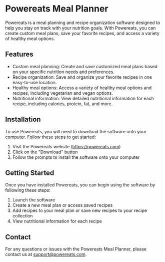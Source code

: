 <h1>Powereats Meal Planner</h1>
<p>Powereats is a meal planning and recipe organization software designed to help you stay on track with your nutrition goals. With Powereats, you can create custom meal plans, save your favorite recipes, and access a variety of healthy meal options.</p>
<h2>Features</h2>
<ul>
  <li>Custom meal planning: Create and save customized meal plans based on your specific nutrition needs and preferences.</li>
  <li>Recipe organization: Save and organize your favorite recipes in one easy-to-use location.</li>
  <li>Healthy meal options: Access a variety of healthy meal options and recipes, including vegetarian and vegan options.</li>
  <li>Nutritional information: View detailed nutritional information for each recipe, including calories, protein, fat, and more.</li>
</ul>
<h2>Installation</h2>
<p>To use Powereats, you will need to download the software onto your computer. Follow these steps to get started:</p>
<ol>
  <li>Visit the Powereats website (<a href="https://powereats.com">https://powereats.com</a>)</li>
  <li>Click on the "Download" button</li>
  <li>Follow the prompts to install the software onto your computer</li>
</ol>
<h2>Getting Started</h2>
<p>Once you have installed Powereats, you can begin using the software by following these steps:</p>
<ol>
  <li>Launch the software</li>
  <li>Create a new meal plan or access saved recipes</li>
  <li>Add recipes to your meal plan or save new recipes to your recipe collection</li>
  <li>View nutritional information for each recipe</li>
</ol>
<h2>Contact</h2>
<p>For any questions or issues with the Powereats Meal Planner, please contact us at <a href="mailto:support@powereats.com">support@powereats.com</a>.</p>
